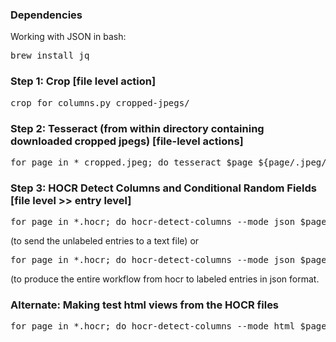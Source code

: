### Dependencies

Working with JSON in bash:
<pre>brew install jq</pre>


### Step 1: Crop [file level action]

<pre>crop_for_columns.py cropped-jpegs/</pre>

### Step 2: Tesseract (from within directory containing downloaded cropped jpegs) [file-level actions]

<pre>for page in *_cropped.jpeg; do tesseract $page ${page/.jpeg/} --psm 1 --oem 1 hocr; done;</pre>

### Step 3: HOCR Detect Columns and Conditional Random Fields [file level >> entry level]

<pre>for page in *.hocr; do hocr-detect-columns --mode json $page; done | jq .pages[0].lines[].completeText > ${page/.hocr/_lineoutput.txt}</pre>

(to send the unlabeled entries to a text file) or

<pre>for page in *.hocr; do hocr-detect-columns --mode json $page; done | jq .pages[0].lines[].completeText | sed 's/"//1' | sed 's/\\n//g' | tr -s '[:space:]' | python ../../city-directory-entry-parser/parse.py --training ../../city-directory-entry-parser/data/nyc-city-directories/nypl-labeled-70-training.csv</pre>

(to produce the entire workflow from hocr to labeled entries in json format.

### Alternate: Making test html views from the HOCR files

<pre>for page in *.hocr; do hocr-detect-columns --mode html $page; done > testing-output.html</pre>